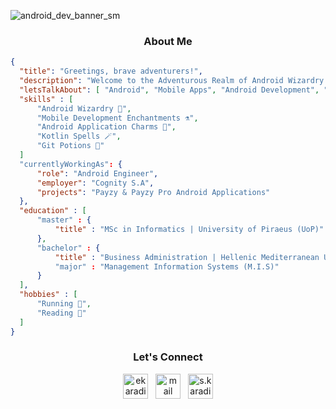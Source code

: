 ![android_dev_banner_sm](https://user-images.githubusercontent.com/64270931/180309746-00c0b559-c934-4785-8e7e-21a43b4f8d19.png)

<h3 align="center">About Me</h3>

```json
{
  "title": "Greetings, brave adventurers!",
  "description": "Welcome to the Adventurous Realm of Android Wizardry! ✨",
  "letsTalkAbout": [ "Android", "Mobile Apps", "Android Development", "Application Development" ],
  "skills" : [
      "Android Wizardry 🧙",
      "Mobile Development Enchantments ⚗️",
      "Android Application Charms 🔮",
      "Kotlin Spells 🪄",
      "Git Potions 🧪"
  ]
  "currentlyWorkingAs": {
      "role": "Android Engineer",
      "employer": "Cognity S.A",
      "projects": "Payzy & Payzy Pro Android Applications"
  },
  "education" : [
      "master" : {
          "title" : "MSc in Informatics | University of Piraeus (UoP)"
      },
      "bachelor" : {
          "title" : "Business Administration | Hellenic Mediterranean University (HMU)"
          "major" : "Management Information Systems (M.I.S)"
      }
  ],
  "hobbies" : [
      "Running 🏃",
      "Reading 📖"
  ]
}
```

<h3 align="center">Let's Connect</h3>
<p align="center">
  <a href="https://linkedin.com/in/ekaradimitriou" target="blank"><img align="center" width="40" src="https://github.com/skaradimitriou/elmepa-uni-app/assets/64270931/a6723418-6501-4562-a979-d3a7c15f68a6" alt="ekaradimitriou"/></a> &nbsp;
  <a href="mailto:efkaradimitriou@gmail.com" target="blank"><img align="center" width="40" src="https://github.com/skaradimitriou/elmepa-uni-app/assets/64270931/5bfc7594-d807-4c99-ae57-f0ff85d4ca92" alt="mail" /></a> &nbsp;
  <a href="https://instagram.com/s.karadimitriou" target="blank"><img align="center" width="40" src="https://github.com/skaradimitriou/elmepa-uni-app/assets/64270931/445806be-ae86-4af4-810f-0000c367ac81" alt="s.karadimitriou" /></a>
</p>
